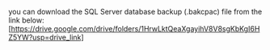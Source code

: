 you can download the SQL Server database backup (.bakcpac) file from the link below:
[https://drive.google.com/drive/folders/1HrwLktQeaXgayihV8V8sgKbKgI6HZ5YW?usp=drive_link]
